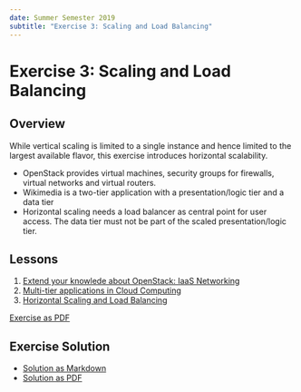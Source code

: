 ```yaml
---
date: Summer Semester 2019
subtitle: "Exercise 3: Scaling and Load Balancing"
---
```

# Exercise 3: Scaling and Load Balancing

## Overview

While vertical scaling is limited to a single instance and hence limited to the largest available flavor, this exercise introduces horizontal scalability. 

- OpenStack provides virtual machines, security groups for firewalls, virtual networks and virtual routers.
- Wikimedia is a two-tier application with a presentation/logic tier and a data tier
- Horizontal scaling needs a load balancer as central point for user access. The data tier must not be part of the scaled presentation/logic tier.

## Lessons

 1. [Extend your knowlede about OpenStack: IaaS Networking](lesson-openstacknetworking.md)
 2. [Multi-tier applications in Cloud Computing](lesson-multitier.md)
 3. [Horizontal Scaling and Load Balancing](lesson-loadbalancing.md)


[Exercise as PDF](exercise.pdf)

## Exercise Solution

* [Solution as Markdown](solution.md)
* [Solution as PDF](solution.pdf)